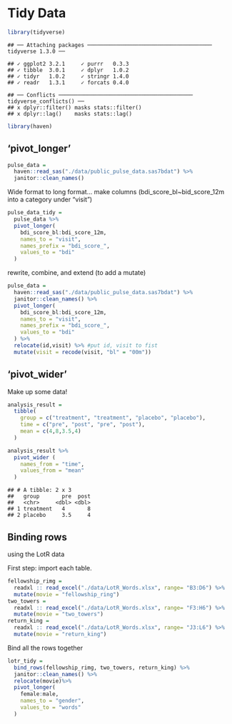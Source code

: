 Tidy Data
================

``` r
library(tidyverse)
```

    ## ── Attaching packages ─────────────────────────────────────── tidyverse 1.3.0 ──

    ## ✓ ggplot2 3.2.1     ✓ purrr   0.3.3
    ## ✓ tibble  3.0.1     ✓ dplyr   1.0.2
    ## ✓ tidyr   1.0.2     ✓ stringr 1.4.0
    ## ✓ readr   1.3.1     ✓ forcats 0.4.0

    ## ── Conflicts ────────────────────────────────────────── tidyverse_conflicts() ──
    ## x dplyr::filter() masks stats::filter()
    ## x dplyr::lag()    masks stats::lag()

``` r
library(haven)
```

## ‘pivot\_longer’

``` r
pulse_data = 
  haven::read_sas("./data/public_pulse_data.sas7bdat") %>%
  janitor::clean_names()
```

Wide format to long format… make columns (bdi\_score\_bl~bid\_score\_12m
into a category under “visit”)

``` r
pulse_data_tidy = 
  pulse_data %>%
  pivot_longer(
    bdi_score_bl:bdi_score_12m,
    names_to = "visit",
    names_prefix = "bdi_score_",
    values_to = "bdi"
  )
```

rewrite, combine, and extend (to add a mutate)

``` r
pulse_data = 
  haven::read_sas("./data/public_pulse_data.sas7bdat") %>%
  janitor::clean_names() %>%
  pivot_longer(
    bdi_score_bl:bdi_score_12m,
    names_to = "visit",
    names_prefix = "bdi_score_",
    values_to = "bdi"
  ) %>%
  relocate(id,visit) %>% #put id, visit to fist
  mutate(visit = recode(visit, "bl" = "00m"))
```

## ‘pivot\_wider’

Make up some data\!

``` r
analysis_result = 
  tibble(
    group = c("treatment", "treatment", "placebo", "placebo"),
    time = c("pre", "post", "pre", "post"),
    mean = c(4,8,3.5,4)
  )

analysis_result %>%
  pivot_wider (
    names_from = "time",
    values_from = "mean"
  )
```

    ## # A tibble: 2 x 3
    ##   group       pre  post
    ##   <chr>     <dbl> <dbl>
    ## 1 treatment   4       8
    ## 2 placebo     3.5     4

## Binding rows

using the LotR data

First step: import each table.

``` r
fellowship_rimg = 
  readxl :: read_excel("./data/LotR_Words.xlsx", range= "B3:D6") %>%
  mutate(movie = "fellowship_ring")
two_towers = 
  readxl :: read_excel("./data/LotR_Words.xlsx", range= "F3:H6") %>%
  mutate(movie = "two_towers")
return_king = 
  readxl :: read_excel("./data/LotR_Words.xlsx", range= "J3:L6") %>%
  mutate(movie = "return_king")
```

Bind all the rows together

``` r
lotr_tidy = 
  bind_rows(fellowship_rimg, two_towers, return_king) %>%
  janitor::clean_names() %>%
  relocate(movie)%>%
  pivot_longer(
    female:male,
    names_to = "gender",
    values_to = "words"
  )
```
